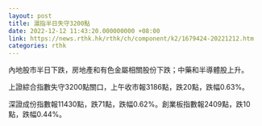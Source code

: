 ```yaml
---
layout: post
title: 滬指半日失守3200點
date: 2022-12-12 11:43:20.000000000 +08:00
link: https://news.rthk.hk/rthk/ch/component/k2/1679424-20221212.htm
categories: rthk
---
```


內地股市半日下跌，房地產和有色金屬相關股份下跌；中藥和半導體股上升。

上證綜合指數失守3200點關口，上午收市報3186點，跌20點，跌幅0.63%。

深證成份指數報11430點，跌71點，跌幅0.62%。創業板指數報2409點，跌10點，跌幅0.44%。
